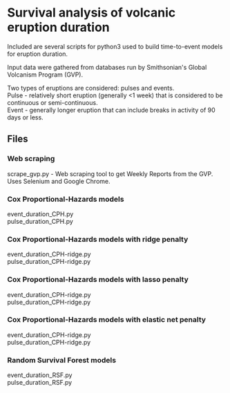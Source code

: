 # Survival analysis of volcanic eruption duration

Included are several scripts for python3 used to build time-to-event models for eruption duration.<br>

Input data were gathered from databases run by Smithsonian's Global Volcanism Program (GVP).<br>

Two types of eruptions are considered: pulses and events.<br>
Pulse - relatively short eruption (generally <1 week) that is considered to be continuous or semi-continuous.<br>
Event - generally longer eruption that can include breaks in activity of 90 days or less.

## Files

### Web scraping
scrape_gvp.py - Web scraping tool to get Weekly Reports from the GVP. Uses Selenium and Google Chrome.<br>

### Cox Proportional-Hazards models
event_duration_CPH.py<br>
pulse_duration_CPH.py<br>

### Cox Proportional-Hazards models with ridge penalty
event_duration_CPH-ridge.py<br>
pulse_duration_CPH-ridge.py<br>

### Cox Proportional-Hazards models with lasso penalty
event_duration_CPH-ridge.py<br>
pulse_duration_CPH-ridge.py<br>

### Cox Proportional-Hazards models with elastic net penalty
event_duration_CPH-ridge.py<br>
pulse_duration_CPH-ridge.py<br>

### Random Survival Forest models
event_duration_RSF.py<br>
pulse_duration_RSF.py<br>